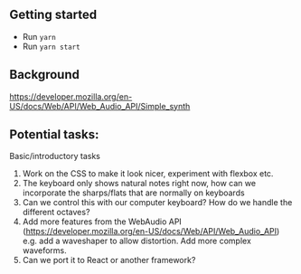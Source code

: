 ## Getting started

* Run `yarn`
* Run `yarn start`

## Background

https://developer.mozilla.org/en-US/docs/Web/API/Web_Audio_API/Simple_synth

## Potential tasks:

Basic/introductory tasks

1. Work on the CSS to make it look nicer, experiment with flexbox etc.
2. The keyboard only shows natural notes right now, how can we incorporate the sharps/flats that are normally on keyboards
3. Can we control this with our computer keyboard? How do we handle the different octaves?
4. Add more features from the WebAudio API (https://developer.mozilla.org/en-US/docs/Web/API/Web_Audio_API) e.g. add a waveshaper to allow distortion. Add more complex waveforms.
5. Can we port it to React or another framework?

